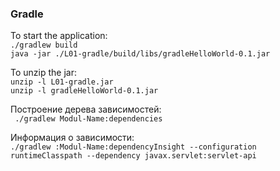 ### Gradle

To start the application:  
`./gradlew build`  
`java -jar ./L01-gradle/build/libs/gradleHelloWorld-0.1.jar`

To unzip the jar:  
`unzip -l L01-gradle.jar`  
`unzip -l gradleHelloWorld-0.1.jar`

Построение дерева зависимостей:  
` ./gradlew Modul-Name:dependencies`

Информация о зависимости:  
`./gradlew :Modul-Name:dependencyInsight --configuration runtimeClasspath --dependency javax.servlet:servlet-api`

